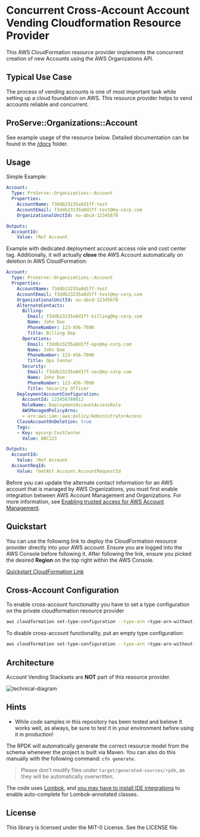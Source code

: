 # Concurrent Cross-Account Account Vending Cloudformation Resource Provider

This AWS CloudFormation resource provider implements the concurrent creation of new Accounts using the AWS Organizations API.

## Typical Use Case

The process of vending accounts is one of most important task while setting up a cloud foundation on AWS.
This resource provider helps to vend accounts reliable and concurrent. 

## ProServe::Organizations::Account

See example usage of the resource below. Detailed documentation can be found in the [/docs](docs) folder.

## Usage

Simple Example:

```yaml
Account:
  Type: ProServe::Organizations::Account
  Properties:
    AccountName: f3ddb23235a8d1ff-test
    AccountEmail: f3ddb23235a8d1ff-test@my-corp.com
    OrganizationalUnitId: ou-abcd-12345678

Outputs:
  AccountId:
    Value: !Ref Account
```

Example with dedicated deployment account access role and cost center tag. Additionally, it will actually **close** the AWS Account automatically on deletion in AWS CloudFormation:
```yaml
Account:
  Type: ProServe::Organizations::Account
  Properties:
    AccountName: f3ddb23235a8d1ff-test
    AccountEmail: f3ddb23235a8d1ff-test@my-corp.com
    OrganizationalUnitId: ou-abcd-12345678
    AlternateContacts:
      Billing:
        Email: f3ddb23235a8d1ff-billing@my-corp.com
        Name: John Doe
        PhoneNumber: 123-456-7890
        Title: Billing Dep
      Operations:
        Email: f3ddb23235a8d1ff-ops@my-corp.com
        Name: John Doe
        PhoneNumber: 123-456-7890
        Title: Ops Center
      Security:
        Email: f3ddb23235a8d1ff-sec@my-corp.com
        Name: John Doe
        PhoneNumber: 123-456-7890
        Title: Security Officer
    DeploymentAccountConfiguration:
      AccountId: 123456789012
      RoleName: DeploymentAccountAccessRole
      AWSManagedPolicyArns:
      - arn:aws:iam::aws:policy/AdministratorAccess
    CloseAccountOnDeletion: true
    Tags:
    - Key: mycorp:CostCenter
      Value: ABC123

Outputs:
  AccountId:
    Value: !Ref Account
  AccountReqId:
    Value: !GetAtt Account.AccountRequestId
```

Before you can update the alternate contact information for an AWS account that is managed by AWS Organizations, you must first enable integration between AWS Account Management and Organizations. For more information, see [Enabling trusted access for AWS Account Management](https://docs.aws.amazon.com/accounts/latest/reference/using-orgs-trusted-access.html).


## Quickstart

You can use the following link to deploy the CloudFormation resource provider directly into your AWS account. Ensure you are logged into the AWS Console before following it.
After following the link, ensure you picked the desired **Region** on the top right within the AWS Console.

[Quickstart CloudFormation Link](https://console.aws.amazon.com/cloudformation/home?region=eu-west-1#/stacks/new?templateURL=https:%2F%2Fs3.amazonaws.com%2Fcurlim%2Frelease%2Faws-organizations-account-resource%2Fcfn-provider-registration.yaml)

## Cross-Account Configuration

To enable cross-account functionality you have to set a type configuration on the private cloudformation resource provider
```bash
aws cloudformation set-type-configuration --type-arn <type-arn-without-version> --configuration-alias standard --configuration "{\"RoleArn\":\"<aws-iam-role-arn>\"}"
```
To disable cross-account functionality, put an empty type configuration:
```bash
aws cloudformation set-type-configuration --type-arn <type-arn-without-version> --configuration-alias standard --configuration "{}"
```

## Architecture

Account Vending Stacksets are **NOT** part of this resource provider.

![technical-diagram](doc_assets/account-vending.png)

## Hints

* While code samples in this repository has been tested and believe it works well, as always, be sure to test it in your environment before using it in production!

The RPDK will automatically generate the correct resource model from the schema whenever the project is built via Maven. You can also do this manually with the following command: `cfn generate`.

> Please don't modify files under `target/generated-sources/rpdk`, as they will be automatically overwritten.

The code uses [Lombok](https://projectlombok.org/), and [you may have to install IDE integrations](https://projectlombok.org/setup/overview) to enable auto-complete for Lombok-annotated classes.


## License

This library is licensed under the MIT-0 License. See the LICENSE file.
